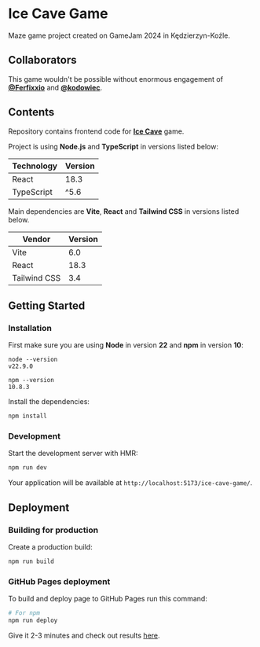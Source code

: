 # Ice Cave Game

Maze game project created on GameJam 2024 in Kędzierzyn-Koźle.

## Collaborators

This game wouldn't be possible without enormous engagement of **[@Ferfixxio](https://github.com/kodowiec)** and
**[@kodowiec](https://github.com/FerFixxio)**.

## Contents

Repository contains frontend code for **[Ice Cave](https://oskarbarcz.github.io/ice-cave-game/)** game.

Project is using **Node.js** and **TypeScript** in versions listed below:

| Technology | Version |
|------------|---------|
| React      | 18.3    |
| TypeScript | ^5.6    |

Main dependencies are **Vite**, **React** and **Tailwind CSS** in versions listed below.

| Vendor       | Version |
|--------------|---------|
| Vite         | 6.0     |
| React        | 18.3    |
| Tailwind CSS | 3.4     |

## Getting Started

### Installation

First make sure you are using **Node** in version **22** and **npm** in version **10**:
```shell
node --version
v22.9.0

npm --version
10.8.3
```

Install the dependencies:

```bash
npm install
```

### Development

Start the development server with HMR:

```bash
npm run dev
```

Your application will be available at `http://localhost:5173/ice-cave-game/`.

## Deployment

### Building for production

Create a production build:
```bash
npm run build
```

### GitHub Pages deployment

To build and deploy page to GitHub Pages run this command:

```bash
# For npm
npm run deploy
```

Give it 2-3 minutes and check out results [here](https://oskarbarcz.github.io/ice-cave-game/).
